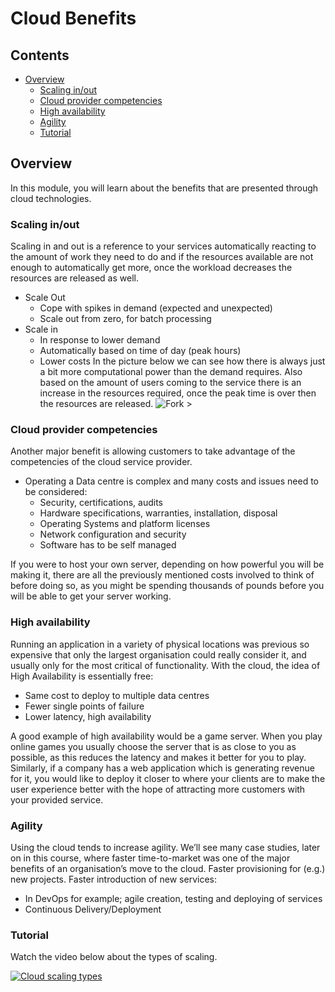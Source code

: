# Cloud Benefits



<!--TOC_START-->
## Contents
- [Overview](#overview)
	- [Scaling in/out](#scaling-inout)
	- [Cloud provider competencies](#cloud-provider-competencies)
	- [High availability](#high-availability)
	- [Agility](#agility)
	- [Tutorial](#tutorial)

<!--TOC_END-->
## Overview
In this module, you will learn about the benefits that are presented through cloud technologies.

### Scaling in/out

Scaling in and out is a reference to your services automatically reacting to the amount of work they need to do and
 if the resources available are not enough to automatically get more, once the workload decreases the resources are
  released as well.

* Scale Out
    * Cope with spikes in demand (expected and unexpected)
    * Scale out from zero, for batch processing
* Scale in
    * In response to lower demand
    * Automatically based on time of day (peak hours)
    * Lower costs
In the picture below we can see how there is always just a bit more computational power than the demand requires.
 Also based on the amount of users coming to the service there is an increase in the resources required, once the peak
 time is over then the resources are released.
![Fork >](https://imgur.com/uvwqYKg.png)

### Cloud provider competencies

Another major benefit is allowing customers to take advantage of the competencies of the cloud service provider. 
* Operating a Data centre is complex and many costs and issues need to be considered:
    * Security, certifications, audits
    * Hardware specifications, warranties, installation, disposal
    * Operating Systems and platform licenses
    * Network configuration and security
    * Software has to be self managed
    
If you were to host your own server, depending on how powerful you will be making it, there are all the previously
 mentioned costs involved to think of before doing so, as you might be spending thousands of pounds before you will
  be able to get your server working.
    

### High availability

Running an application in a variety of physical locations was previous so expensive that only the largest
 organisation could really consider it, and usually only for the most critical of functionality.
  With the cloud, the idea of High Availability is essentially free:
* Same cost to deploy to multiple data centres
* Fewer single points of failure
* Lower latency, high availability

A good example of high availability would be a game server.
 When you play online games you usually choose the server that is as close to you as possible, as this reduces the
  latency and makes it better for you to play. Similarly, if a company has a web application which is generating
   revenue for it, you would like to deploy it closer to where your clients are to make the user experience better
    with the hope of attracting more customers with your provided service.

### Agility

Using the cloud tends to increase agility.
 We’ll see many case studies, later on in this course, where faster time-to-market was one of the major benefits of an
 organisation’s move to the cloud.
  Faster provisioning for (e.g.) new projects.
   Faster introduction of new services:
* In DevOps for example; agile creation, testing and deploying of services
* Continuous Delivery/Deployment

### Tutorial

Watch the video below about the types of scaling.

[![Cloud scaling types](https://img.youtube.com/vi/RMThQbolgZs/0.jpg)](https://www.youtube.com/watch?v=RMThQbolgZs)
